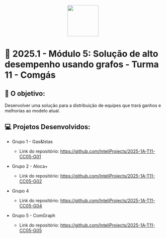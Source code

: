<div align="center">
    <img src="https://play-lh.googleusercontent.com/UlMXMtnO__V29vhZGfD33_tEKrAGaoEDEfotUTlMRgpIEiunInBIlQHFOKWNidT08-g" width= 100px>
</div>


# 🙋 2025.1  - Módulo 5: Solução de alto desempenho usando grafos - Turma 11 - Comgás


## 🎯 O objetivo:
Desenvolver uma solução para a distribuição de equipes que trará ganhos e melhorias ao modelo atual.

## 💻 Projetos Desenvolvidos: 

- Grupo 1 - Gas&Istas
  - Link do repositório: https://github.com/InteliProjects/2025-1A-T11-CC05-G01

- Grupo 2 - Aloca+
  - Link do repositório: https://github.com/InteliProjects/2025-1A-T11-CC05-G02

- Grupo 4 
  - Link do repositório: https://github.com/InteliProjects/2025-1A-T11-CC05-G04

- Grupo 5 - ComGraph
  - Link do repositório: https://github.com/InteliProjects/2025-1A-T11-CC05-G05
